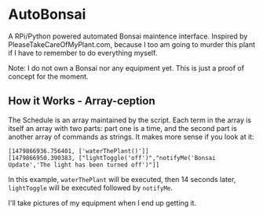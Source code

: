 # AutoBonsai

A RPi/Python powered automated Bonsai maintence interface. Inspired by PleaseTakeCareOfMyPlant.com, because I too am going to murder this plant if I have to remember to do everything myself.

Note: I do not own a Bonsai nor any equipment yet. This is just a proof of concept for the moment.

## How it Works - Array-ception
The Schedule is an array maintained by the script. Each term in the array is itself an array with two parts: part one is a time, and the second part is another array of commands as strings. It makes more sense if you look at it:
```
[1479866936.756401, ['waterThePlant()']]
[1479866950.390383, ["lightToggle('off')","notifyMe('Bonsai Update','The light has been turned off')"]]
```
In this example, `waterThePlant` will be executed, then 14 seconds later, `lightToggle` will be executed followed by `notifyMe`.

I'll take pictures of my equipment when I end up getting it.
